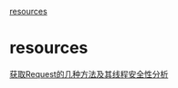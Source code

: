 [resources](#resources)

# resources

[获取Request的几种方法及其线程安全性分析](https://mp.weixin.qq.com/s/3kXSNIOiP_bKjXWA82Nvgw)<br>
